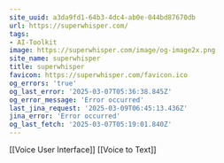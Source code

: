 ```yaml
---
site_uuid: a3da9fd1-64b3-4dc4-ab0e-044bd87670db
url: https://superwhisper.com/
tags:
- AI-Toolkit
image: https://superwhisper.com/image/og-image2x.png
site_name: superwhisper
title: superwhisper
favicon: https://superwhisper.com/favicon.ico
og_errors: 'true'
og_last_error: '2025-03-07T05:36:38.845Z'
og_error_message: 'Error occurred'
last_jina_request: '2025-03-09T06:45:13.436Z'
jina_error: 'Error occurred'
og_last_fetch: '2025-03-07T05:19:01.840Z'
---
```


[[Voice User Interface]]
[[Voice to Text]]


